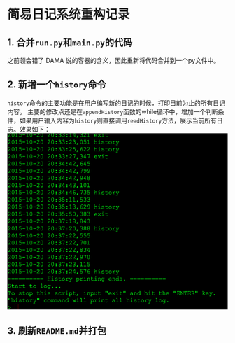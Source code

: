 # 简易日记系统重构记录

## 1. 合并`run.py`和`main.py`的代码
之前领会错了 DAMA 说的容器的含义，因此重新将代码合并到一个py文件中。

## 2. 新增一个`history`命令
`history`命令的主要功能是在用户编写新的日记的时候，打印目前为止的所有日记内容。
主要的修改点还是在`appendHistory`函数的while循环中，增加一个判断条件，如果用户输入内容为`history`则直接调用`readHistory`方法，展示当前所有日志。效果如下：
![history命令效果](./QQ20151020-0.png)

## 3. 刷新`README.md`并打包
